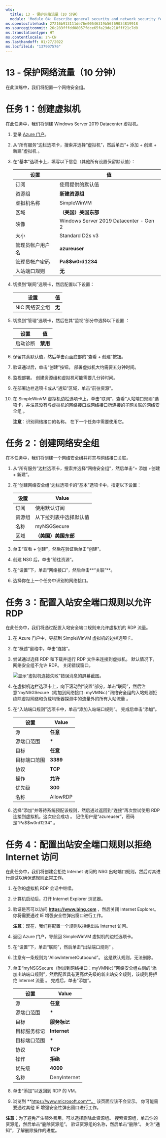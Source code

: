 ```yaml
---
wts:
  title: 13 - 保护网络流量（10 分钟）
  module: 'Module 04: Describe general security and network security features'
ms.openlocfilehash: 27216b913111de76e00546319b56f69034819918
ms.sourcegitcommit: 26c283fffdd08057fdce65fa29de218fff21c7d0
ms.translationtype: HT
ms.contentlocale: zh-CN
ms.lasthandoff: 01/27/2022
ms.locfileid: "137907576"
---
```

# <a name="13---secure-network-traffic-10-min"></a>13 - 保护网络流量（10 分钟）

在此演练中，我们将配置一个网络安全组。

# <a name="task-1-create-a-virtual-machine"></a>任务 1：创建虚拟机

在此任务中，我们将创建 Windows Server 2019 Datacenter 虚拟机。 

1. 登录 [Azure 门户](https://portal.azure.com)。

2. 从“所有服务”边栏选项卡，搜索并选择“虚拟机”，然后单击“+ 添加 + 创建 + 新建”虚拟机  。

3. 在“基本”选项卡上，填写以下信息（其他所有设置保留默认值）：

    | 设置 | 值 |
    |  -- | -- |
    | 订阅 | 使用提供的默认值 |
    | 资源组 | **新建资源组** |
    | 虚拟机名称 | SimpleWinVM |
    | 区域 | **（美国）美国东部**|
    | 映像 | Windows Server 2019 Datacenter - Gen 2|
    | 大小 | Standard D2s v3|
    | 管理员帐户用户名 | **azureuser** |
    | 管理员帐户密码 | **Pa$$w0rd1234**|
    | 入站端口规则 | **无**|

4. 切换到“联网”选项卡，然后配置以下设置：

    | 设置 | 值 |
    | -- | -- |
    | NIC 网络安全组 | **无**|

5. 切换到“管理”选项卡，然后在其“监视”部分中选择以下设置 ：

    | 设置 | 值 |
    | -- | -- |
    | 启动诊断 | **禁用**|

6. 保留其余默认值，然后单击页面底部的“查看 + 创建”按钮。

7. 验证通过后，单击“创建”按钮。 部署虚拟机大约需要五分钟时间。

8. 监视部署。 创建资源组和虚拟机可能需要几分钟时间。 

9. 在部署边栏选项卡或从“通知”区域，单击“前往资源”。 

10. 在 SimpleWinVM 虚拟机边栏选项卡上，单击“联网”，查看“入站端口规则”选项卡，并注意没有与虚拟机的网络接口或网络接口所连接的子网关联的网络安全组  。

    **注意**：识别网络接口的名称。 在下一个任务中需要使用它。

# <a name="task-2-create-a-network-security-group"></a>任务 2：创建网络安全组

在本任务中，我们将创建一个网络安全组并将其与网络接口关联。 

1. 从“所有服务”边栏选项卡，搜索并选择“网络安全组”，然后单击“+ 添加 +创建 + 新建”。

2. 在“创建网络安全组”边栏选项卡的“基本”选项卡中，指定以下设置：

    | 设置 | Value |
    | -- | -- |
    | 订阅 | 使用默认订阅 |
    | 资源组 | 从下拉列表中选择默认值 |
    | 名称 | myNSGSecure |
    | 区域 | **（美国）美国东部**  |

3. 单击“查看 + 创建”，然后在验证后单击“创建”。

4. 创建 NSG 后，单击“前往资源”。

5. 在“设置”下，单击“网络接口”，然后单击**“关联”**。

6. 选择你在上一个任务中识别的网络接口。 

# <a name="task-3-configure-an-inbound-security-port-rule-to-allow-rdp"></a>任务 3：配置入站安全端口规则以允许 RDP

在此任务中，我们将通过配置入站安全端口规则来允许虚拟机的 RDP 流量。 

1. 在 Azure 门户中，导航到 SimpleWinVM 虚拟机的边栏选项卡。 

2. 在“概述”窗格中，单击“连接”。

3. 尝试通过选择 RDP 和下载并运行 RDP 文件来连接到虚拟机。 默认情况下，网络安全组不允许 RDP。 关闭错误窗口。 


    ![显示“虚拟机连接失败”错误消息的屏幕截图。](../images/1201.png)

4. 在虚拟机边栏选项卡上，向下滚动到“设置”部分，单击“联网”，然后注意“myNSGSecure（附加到网络接口: myVMNic）”网络安全组的入站规则拒绝除虚拟网络和负载均衡器探测中的流量外的所有入站流量  。

5. 在“入站端口规则”选项卡中，单击“添加入站端口规则”。 完成后单击“添加”。 

    | 设置 | Value |
    | -- | -- |
    | 源 | **任意**|
    | 源端口范围 | **\*** |
    | 目标 | **任意** |
    | 目标端口范围 | **3389** |
    | 协议 | **TCP** |
    | 操作 | **允许** |
    | 优先级 | **300** |
    | 名称 | AllowRDP |

6. 选择“添加”并等待系统预配该规则，然后通过返回到“连接”再次尝试使用 RDP 连接到虚拟机。这次应会成功 。 记住用户是“azureuser”，密码是“Pa$$w0rd1234” 。

# <a name="task-4-configure-an-outbound-security-port-rule-to-deny-internet-access"></a>任务 4：配置出站安全端口规则以拒绝 Internet 访问

在此任务中，我们将创建会拒绝 Internet 访问的 NSG 出站端口规则，然后对其进行测试以确保该规则正常工作。

1. 在你的虚拟机 RDP 会话中继续。 

2. 计算机启动后，打开 Internet Explorer 浏览器。 

3. 验证是否可以访问 **https://www.bing.com** ，然后关闭 Internet Explorer。 你将需要通过 IE 增强安全性弹出窗口进行工作。 

    **注意**：现在，我们将配置一个规则以拒绝出站 Internet 访问。 

4. 返回 Azure 门户，导航回 SimpleWinVM 虚拟机的边栏选项卡。 

5. 在“设置”下，单击“联网”，然后单击“出站端口规则”  。

6. 注意有一条规则为“AllowInternetOutbound”。 这是默认规则，无法删除。 

7. 单击“myNSGSecure（附加到网络接口：myVMNic）”网络安全组右侧的“添加出站端口规则”，然后配置具有更高优先级的新出站安全规则，该规则将拒绝 Internet 流量 。 完成后，单击“添加”。 

    | 设置 | Value |
    | -- | -- |
    | 源 | **任意**|
    | 源端口范围 | **\*** |
    | 目标 | **服务标记** |
    | 目标服务标记 | **Internet** |
    | 目标端口范围 | **\*** |
    | 协议 | **TCP** |
    | 操作 | **拒绝** |
    | 优先级 | **4000** |
    | 名称 | DenyInternet |

8. 单击“添加”以返回到 RDP 的 VM。 

9. 浏览到 **https://www.microsoft.com**。 该页面应该不会显示。 你可能需要通过其他 IE 增强安全性弹出窗口进行工作。  

**注意**：为了避免产生额外费用，可以选择删除此资源组。 搜索资源组，单击你的资源组，然后单击“删除资源组”。 验证资源组的名称，然后单击“删除”。 关注“通知”，了解删除操作的进度。
